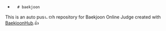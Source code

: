 -       # baekjoon
This is an auto pusㄴㅁh repository for Baekjoon Online Judge created with [BaekjoonHub](https://github.com/BaekjoonHub/BaekjoonHub).👍
 
 
